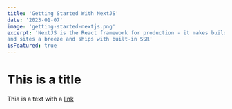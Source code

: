 ```yaml
---
title: 'Getting Started With NextJS'
date: '2023-01-07'
image: 'getting-started-nextjs.png'
excerpt: 'NextJS is the React framework for production - it makes building fullstack React apps 
and sites a breeze and ships with built-in SSR'
isFeatured: true
---
```


# This is a title

Thia is a text with a [link](https://google.com)